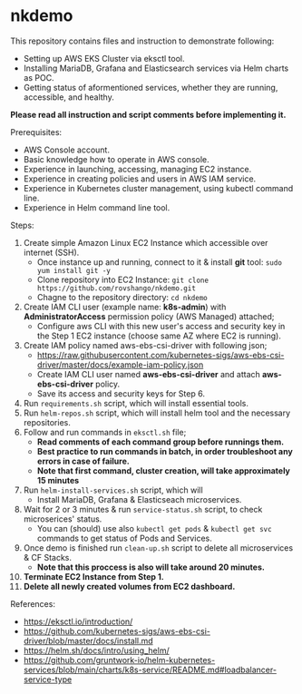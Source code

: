 # nkdemo
This repository contains files and instruction to demonstrate following:
- Setting up AWS EKS Cluster via eksctl tool.
- Installing MariaDB, Grafana and Elasticsearch services via Helm charts as POC.
- Getting status of aformentioned services, whether they are running, accessible, and healthy.

**Please read all instruction and script comments before implementing it.**

Prerequisites:

- AWS Console account.
- Basic knowledge how to operate in AWS console.
- Experience in launching, accessing, managing EC2 instance.
- Experience in creating policies and users in AWS IAM service.
- Experience in Kubernetes cluster management, using kubectl command line.
- Experience in Helm command line tool.

Steps:

1. Create simple Amazon Linux EC2 Instance which accessible over internet (SSH).
    - Once instance up and running, connect to it & install **git** tool: `sudo yum install git -y`
    - Clone repository into EC2 Instance: `git clone https://github.com/rovshango/nkdemo.git`
    - Chagne to the repository directory: `cd nkdemo`
2. Create IAM CLI user (example name: **k8s-admin**) with **AdministratorAccess** permission policy (AWS Managed) attached;
    - Configure aws CLI with this new user's access and security key in the Step 1 EC2 instance (choose same AZ where EC2 is running).
3. Create IAM policy named aws-ebs-csi-driver with following json;
    - https://raw.githubusercontent.com/kubernetes-sigs/aws-ebs-csi-driver/master/docs/example-iam-policy.json
    - Create IAM CLI user named **aws-ebs-csi-driver** and attach **aws-ebs-csi-driver** policy.
    - Save its access and security keys for Step 6.
4. Run `requirements.sh` script, which will install essential tools.
5. Run `helm-repos.sh` script, which will install helm tool and the necessary repositories.
6. Follow and run commands in `eksctl.sh` file;
    - **Read comments of each command group before runnings them.**
    - **Best practice to run commands in batch, in order troubleshoot any errors in case of failure.**
    - **Note that first command, cluster creation, will take approximately 15 minutes**
7. Run `helm-install-services.sh` script, which will
    - Install MariaDB, Grafana & Elasticseach microservices.
8. Wait for 2 or 3 minutes & run `service-status.sh` script, to check microserices' status.
    - You can (should) use also `kubectl get pods` & `kubectl get svc` commands to get status of Pods and Services.
9. Once demo is finished run `clean-up.sh` script to delete all microservices & CF Stacks.
    - **Note that this proccess is also will take around 20 minutes.**
10. **Terminate EC2 Instance from Step 1.**
11. **Delete all newly created volumes from EC2 dashboard.**

References:
- https://eksctl.io/introduction/
- https://github.com/kubernetes-sigs/aws-ebs-csi-driver/blob/master/docs/install.md
- https://helm.sh/docs/intro/using_helm/
- https://github.com/gruntwork-io/helm-kubernetes-services/blob/main/charts/k8s-service/README.md#loadbalancer-service-type